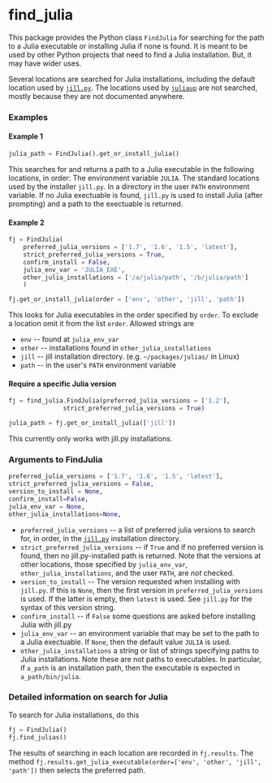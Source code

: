 # find_julia

This package provides the Python class `FindJulia` for searching for the path to a Julia
executable or installing Julia if none is found.
It is meant to be used by other Python projects that need to find a Julia installation.
But, it may have wider uses.

Several locations are searched for Julia installations, including the default location
used by [`jill.py`](https://github.com/johnnychen94/jill.py). The locations
used by [`juliaup`](https://github.com/JuliaLang/juliaup) are not searched, mostly
because they are not documented anywhere.

### Examples

#### Example 1

```python
julia_path = FindJulia().get_or_install_julia()
```

This searches for and returns a path to a Julia executable in the following
locations, in order: The environment variable `JULIA`.
The standard locations used by the installer `jill.py`.
In a directory in the user `PATH` environment variable.
If no Julia exectuable is found, `jill.py` is used to install Julia (after prompting)
and a path to the exectuable is returned.

#### Example 2

```python
fj = FindJulia(
    preferred_julia_versions = ['1.7', '1.6', '1.5', 'latest'],
    strict_preferred_julia_versions = True,
    confirm_install = False,
    julia_env_var = 'JULIA_EXE',
    other_julia_installations = ['/a/julia/path', '/b/julia/path']
    )

fj.get_or_install_julia(order = ['env', 'other', 'jill', 'path'])
```

This looks for Julia executables in the order specified by `order`. To exclude
a location omit it from the list `order`. Allowed strings are

* `env` -- found at `julia_env_var`
* `other` -- installations found in `other_julia_installations`
* `jill` -- jill installation directory. (e.g. `~/packages/julias/` in Linux)
* `path` -- in the user's `PATH` environment variable

#### Require a specific Julia version

```python
fj = find_julia.FindJulia(preferred_julia_versions = ['1.2'],
               strict_preferred_julia_versions = True)

julia_path = fj.get_or_install_julia(['jill'])
```

This currently only works with jill.py installations.

### Arguments to FindJulia

```python
preferred_julia_versions = ['1.7', '1.6', '1.5', 'latest'],
strict_preferred_julia_versions = False,
version_to_install = None,
confirm_install=False,
julia_env_var = None,
other_julia_installations=None,
```

* `preferred_julia_versions` -- a list of preferred julia versions to search for, in order, in the [`jill.py`](https://github.com/johnnychen94/jill.py)
   installation directory.
*  `strict_preferred_julia_versions` -- if `True` and if no preferred version is found, then no jill.py-installed path is returned.
   Note that the versions at other locations, those specified by `julia_env_var`, `other_julia_installations`, and the user `PATH`, are
   *not* checked.
*  `version_to_install` -- The version requested when installing with `jill.py`. If this is `None`, then the first
    version in `preferred_julia_versions` is used. If the latter is empty, then `latest` is used.
    See `jill.py` for the syntax of this version string.
*  `confirm_install` -- if `False` some questions are asked before installing Julia with jill.py
*  `julia_env_var` -- an environment variable that may be set to the path to a Julia exectuable.
    If `None`, then the default value `JULIA` is used.
*  `other_julia_installations` a string or list of strings specifying paths to Julia installations.
    Note these are not paths to executables. In particular, if `a_path` is an installation path, then
    the executable is expected in `a_path/bin/julia`.

### Detailed information on search for Julia

To search for Julia installations, do this
```python
fj = FindJulia()
fj.find_julias()
```

The results of searching in each location are recorded in `fj.results`.
The method `fj.results.get_julia_executable(order=['env', 'other', 'jill', 'path'])` then selects
the preferred path.
